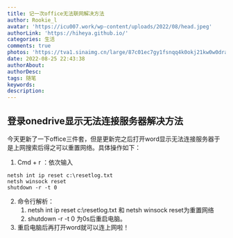 ```yaml
---
title: 记一次office无法联网解决方法
author: Rookie_l
avatar: 'https://icu007.work/wp-content/uploads/2022/08/head.jpeg'
authorLink: 'https://hiheya.github.io/'
categories: 生活
comments: true
photos: 'https://tva1.sinaimg.cn/large/87c01ec7gy1fsnqq4k0okj21kw0w0dra.jpg'
date: 2022-08-25 22:43:38
authorAbout:
authorDesc:
tags: 随笔
keywords:
description:
---
```


## 登录onedrive显示无法连接服务器解决方法

今天更新了一下office三件套，但是更新完之后打开word显示无法连接服务器于是上网搜索后得之可以重置网络。具体操作如下：

1. Cmd + r ：依次输入

```shell
netsh int ip reset c:\resetlog.txt
netsh winsock reset
shutdown -r -t 0
```

2. 命令行解析：
   1. netsh int ip reset c:\resetlog.txt 和 netsh winsock reset为重置网络
   2. shutdown -r -t 0 为0s后重启电脑。
3. 重启电脑后再打开word就可以连上网啦！

